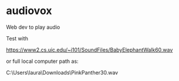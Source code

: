 # audiovox
Web dev to play audio

Test with

https://www2.cs.uic.edu/~i101/SoundFiles/BabyElephantWalk60.wav

or full local computer path as:

C:\Users\laura\Downloads\PinkPanther30.wav
